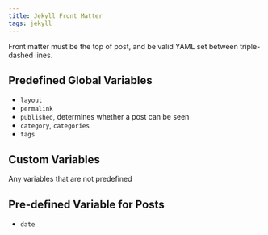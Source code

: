 ```yaml
---
title: Jekyll Front Matter
tags: jekyll
---
```


Front matter must be the top of post, and be valid YAML set between triple-dashed lines.

## Predefined Global Variables

- `layout`
- `permalink`
- `published`, determines whether a post can be seen
- `category`, `categories`
- `tags`

## Custom Variables

Any variables that are not predefined

## Pre-defined Variable for Posts

- `date`